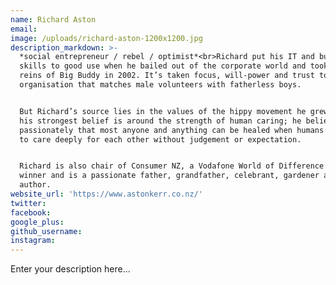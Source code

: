 ```yaml
---
name: Richard Aston
email:
image: /uploads/richard-aston-1200x1200.jpg
description_markdown: >-
  *social entrepreneur / rebel / optimist*<br>Richard put his IT and business
  skills to good use when he bailed out of the corporate world and took over the
  reins of Big Buddy in 2002. It’s taken focus, will-power and trust to grow an
  organisation that matches male volunteers with fatherless boys.


  But Richard’s source lies in the values of the hippy movement he grew out of -
  his strongest belief is around the strength of human caring; he believes
  passionately that most anyone and anything can be healed when humans step up
  to care deeply for each other without judgement or expectation.


  Richard is also chair of Consumer NZ, a Vodafone World of Difference award
  winner and is a passionate father, grandfather, celebrant, gardener and
  author.
website_url: 'https://www.astonkerr.co.nz/'
twitter:
facebook:
google_plus:
github_username:
instagram:
---
```


Enter your description here...
